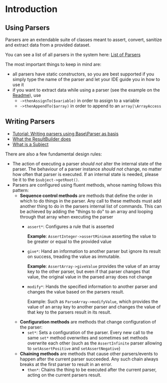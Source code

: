 # Introduction

## Using Parsers

Parsers are an extendable suite of classes meant to assert, convert, sanitize and extract data from a provided dataset.

You can see a list of all parsers in the system here: [List of Parsers](./list-of-parsers.md)

The most important things to keep in mind are:

- all parsers have static constructors, so you are best supported if you simply type the name of the parser and let your IDE guide you in how to use it
- if you want to extract data while using a parser (see the example on the [Readme](../README.md)), use
  - `->thenAssignTo($variable)` in order to assign to a variable
  - `->thenAppendTo($array)` in order to append to an `array|\ArrayAccess`

    
## Writing Parsers

- [Tutorial: Writing parsers using Base\Parser as basis](./tutorial-custom-parser-simple.md)
- [What the ResultBuilder does](./result-builder.md)
- [What is a Subject](./subject.md)

There are also a few fundamental design rules:
- The action of executing a parser _should not_ alter the internal state of the parser. The behaviour of a parser instance _should not_ change, no matter how often that parser is executed. If an internal state is needed, please tie it to the `$subject->getRoot()`.
- Parsers are configured using fluent methods, whose naming follows this pattern:
  - **Sequence control methods** are methods that define the order in which to do things in the parser. Any call to these methods must add another thing to do in the parsers internal list of commands. This can be achieved by adding the "things to do" to an array and looping through that array when executing the parser
    - `assert*`: Configures a rule that is asserted

      **Example**: `AssertInteger->assertMinimum` asserting the value to be greater or equal to the provided value 
    - `give*`: Hand an information to another parser but ignore its result on success, treading the value as immutable.
     
      **Example**: `AssertArray->giveValue` provides the value of an array key to the other parser, but even if that parser changes that value, the original value in the parsed array does not change
    - `modify*`: Hands the specified information to another parser and changes the value based on the parsers result.
      
      Example: Such as `ParseArray->modifyValue`, which provides the value of an array key to another parser and changes the value of that key to the parsers result in its result.
  - **Configuration methods** are methods that change configuration of the parser:
    - `set*`: Sets a configuration of the parser. Every new call to the same `set*` method overwrites and sometimes set methods overwrite each other (such as the `AssertInfinite` parser allowing to `setAssertPositive` and `setAssertNegative`)
  - **Chaining methods** are methods that cause other parsers/events to happen after the current parser succeeded. Any such chain always breaks at the first parser to result in an error.
    - `then*`: Chains the thing to be executed after the current parser, acting on the current parsers result.
